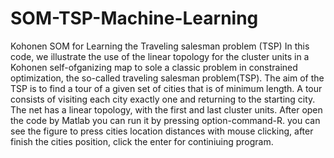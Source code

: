 # SOM-TSP-Machine-Learning
Kohonen SOM for Learning the Traveling salesman problem (TSP)
In this code, we illustrate the use of the linear topology for the cluster units in a Kohonen self-ofganizing map to sole a classic problem in constrained optimization, the so-called traveling salesman problem(TSP). The aim of the TSP is to find a tour of a given set of cities that is of minimum length. A tour consists of visiting each city exactly one and returning to the starting city. The net has a linear topology, with the first and last cluster units.
After open the code by Matlab you can run it by pressing option-command-R. you can see the figure to press cities location distances with mouse clicking, after finish the cities position, click the enter for continiuing program.
